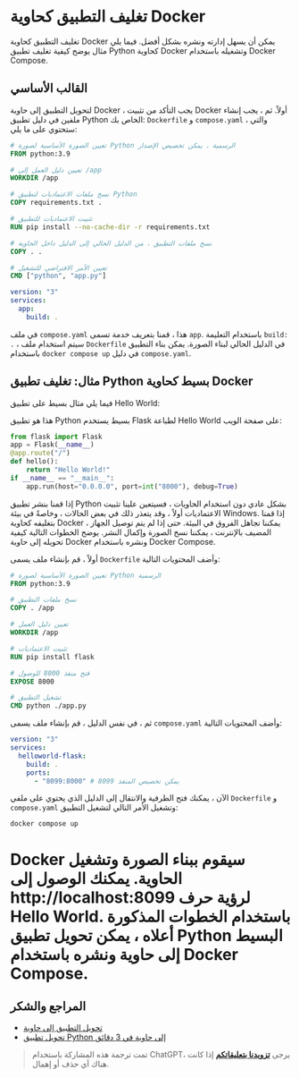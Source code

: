 # تغليف التطبيق كحاوية Docker

تغليف التطبيق كحاوية Docker يمكن أن يسهل إدارته ونشره بشكل أفضل. فيما يلي مثال يوضح كيفية تغليف تطبيق Python كحاوية Docker وتشغيله باستخدام Docker Compose.

## القالب الأساسي

لتحويل التطبيق إلى حاوية Docker ، يجب التأكد من تثبيت Docker أولاً. ثم ، يجب إنشاء ملفين في دليل تطبيق Python الخاص بك: `Dockerfile` و `compose.yaml` ، والتي ستحتوي على ما يلي:

```Dockerfile title="Dockerfile"
# تعيين الصورة الأساسية لصورة Python الرسمية ، يمكن تخصيص الإصدار
FROM python:3.9

# تعيين دليل العمل إلى /app
WORKDIR /app

# نسخ ملفات الاعتماديات لتطبيق Python
COPY requirements.txt .

# تثبيت الاعتماديات للتطبيق
RUN pip install --no-cache-dir -r requirements.txt

# نسخ ملفات التطبيق ، من الدليل الحالي إلى الدليل داخل الحاوية
COPY . .

# تعيين الأمر الافتراضي للتشغيل
CMD ["python", "app.py"]
```

```yaml title="compose.yaml"
version: "3"
services:
  app:
    build: .
```

في ملف `compose.yaml` هذا ، قمنا بتعريف خدمة تسمى `app`. باستخدام التعليمة `build: .` ، سيتم استخدام ملف `Dockerfile` في الدليل الحالي لبناء الصورة. يمكن بناء التطبيق باستخدام `docker compose up` في دليل `compose.yaml`.

## مثال: تغليف تطبيق Python بسيط كحاوية Docker

فيما يلي مثال بسيط على تطبيق Hello World:

هذا هو تطبيق Python بسيط يستخدم Flask لطباعة Hello World على صفحة الويب:

```python title="app.py"
from flask import Flask
app = Flask(__name__)
@app.route("/")
def hello():
    return "Hello World!"
if __name__ == "__main__":
    app.run(host="0.0.0.0", port=int("8000"), debug=True)
```

إذا قمنا بنشر تطبيق Python بشكل عادي دون استخدام الحاويات ، فسيتعين علينا تثبيت الاعتماديات أولاً ، وقد يتعذر ذلك في بعض الحالات ، وخاصةً في بيئة Windows. إذا قمنا بتغليفه كحاوية Docker ، يمكننا تجاهل الفروق في البيئة. حتى إذا لم يتم توصيل الجهاز المضيف بالإنترنت ، يمكننا نسخ الصورة وإكمال النشر. يوضح الخطوات التالية كيفية تحويله إلى حاوية Docker ونشره باستخدام Docker Compose.

أولاً ، قم بإنشاء ملف يسمى `Dockerfile` وأضف المحتويات التالية:

```Dockerfile title="Dockerfile"
# تعيين الصورة الأساسية لصورة Python الرسمية
FROM python:3.9

# نسخ ملفات التطبيق
COPY . /app

# تعيين دليل العمل
WORKDIR /app

# تثبيت الاعتماديات
RUN pip install flask

# فتح منفذ 8000 للوصول
EXPOSE 8000

# تشغيل التطبيق
CMD python ./app.py
```

ثم ، في نفس الدليل ، قم بإنشاء ملف يسمى `compose.yaml` وأضف المحتويات التالية:

```yaml title="compose.yaml"
version: "3"
services:
  helloworld-flask:
    build: .
    ports:
      - "8099:8000" # يمكن تخصيص المنفذ 8099
```

الآن ، يمكنك فتح الطرفية والانتقال إلى الدليل الذي يحتوي على ملفي `Dockerfile` و `compose.yaml` وتشغيل الأمر التالي لتشغيل التطبيق:

```shell
docker compose up
```

# Docker سيقوم ببناء الصورة وتشغيل الحاوية. يمكنك الوصول إلى http://localhost:8099 لرؤية حرف Hello World. باستخدام الخطوات المذكورة أعلاه ، يمكن تحويل تطبيق Python البسيط إلى حاوية ونشره باستخدام Docker Compose.

## المراجع والشكر

- [تحويل التطبيق إلى حاوية](https://docs.docker.com/get-started/02_our_app/)
- [تحويل تطبيق Python إلى حاوية في 3 دقائق](https://cloud.tencent.com/developer/article/1752513)

> تمت ترجمة هذه المشاركة باستخدام ChatGPT، يرجى [**تزويدنا بتعليقاتكم**](https://github.com/linyuxuanlin/Wiki_MkDocs/issues/new) إذا كانت هناك أي حذف أو إهمال.